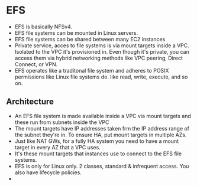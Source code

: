 # EFS

- EFS is basically NFSv4. 
- EFS file systems can be mounted in Linux servers. 
- EFS file systems can be shared between many EC2 instances
- Private service, acces to file systems is via mount targets inside a VPC. Isolated to the VPC it's provisioned in. Even though it's private, you can access them via hybrid networking methods like VPC peering, Direct Connect, or VPN.
- EFS operates like a traditonal file system and adheres to POSIX permissions like Linux file systems do. like read, write, execute, and so on.

## Architecture

- An EFS file system is made available inside a VPC via mount targets and these run from subnets inside the VPC
- The mount targets have IP addresses taken frm the IP address range of the subnet they're in. To ensure HA, put mount targets in multiple AZs.
- Just like NAT GWs, for a fully HA system you need to have a mount target in every AZ that a VPC uses.
- It's these mount targets that instances use to connect to the EFS file systems.
- EFS is only for Linux only. 2 classes, standard & infrequent access. You also have lifecycle policies. 
- 
